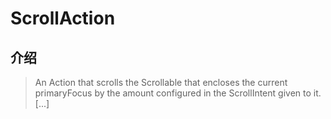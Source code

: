 # ScrollAction

## 介绍

> An Action that scrolls the Scrollable that encloses the current primaryFocus by the amount configured in the ScrollIntent given to it. [...]
